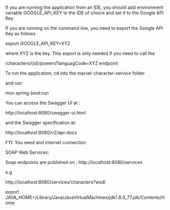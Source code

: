 If you are running the application from an IDE, you should add environment variable GOOGLE_API_KEY to the IDE
of choice and set it to the Google API Key.

If you are running on the command line, you need to export the
Google API Key as follows

export GOOGLE_API_KEY=XYZ

where XYZ is the key. This export is only needed if you need to call the

/characters/{id}/powers?languagCode=XYZ endpoint

To run the application, cd into the marvel-character-service folder

and run:

mvn spring-boot:run

You can access the Swagger UI at :

http://localhost:8080/swagger-ui.html

and the Swagger specification at:

http://localhost:8080/v2/api-docs


FYI: You need and internet connection


SOAP Web Services:

Soap endpoints are published on : http://localhost:8080/services

e.g

http://localhost:8080/services/characters?wsdl


export JAVA_HOME=/Library/Java/JavaVirtualMachines/jdk1.8.0_77.jdk/Contents/Home


